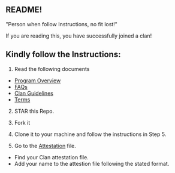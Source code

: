 ## README!

"Person when follow Instructions, no fit lost!"

If you are reading this, you have successfully joined a clan!

## Kindly follow the Instructions:
1. Read the following documents
- [Program Overview](Overview.md)
- [FAQs](faq.md)
- [Clan Guidelines](Clan-Guidelines.md)
- [Terms](Terms.md)

2. STAR this Repo.

3. Fork it

4. Clone it to your machine and follow the instructions in Step 5.

5. Go to the [Attestation](attestation.md) file.
 - Find your Clan attestation file. 
 - Add your name to the attestion file following the stated format. 


